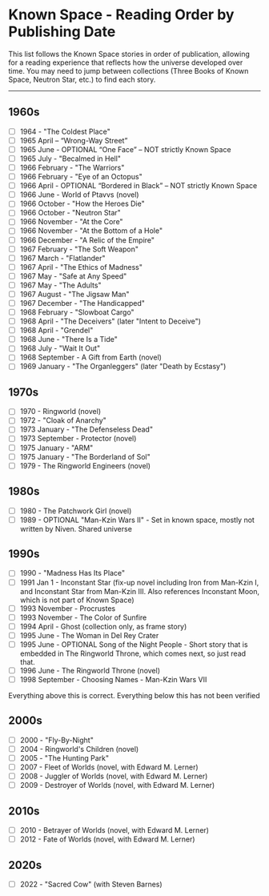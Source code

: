 # Known Space - Reading Order by Publishing Date

This list follows the Known Space stories in order of publication, allowing for a reading experience that reflects how the universe developed over time. You may need to jump between collections (Three Books of Known Space, Neutron Star, etc.) to find each story.

________________________________________________________

## 1960s

- [ ] 1964 - "The Coldest Place"
- [ ] 1965 April – “Wrong-Way Street”
- [ ] 1965 June - OPTIONAL “One Face” – NOT strictly Known Space
- [ ] 1965 July - "Becalmed in Hell"
- [ ] 1966 February - "The Warriors"
- [ ] 1966 February - "Eye of an Octopus"
- [ ] 1966 April - OPTIONAL “Bordered in Black” – NOT strictly Known Space
- [ ] 1966 June - World of Ptavvs (novel)
- [ ] 1966 October - "How the Heroes Die"
- [ ] 1966 October - "Neutron Star"
- [ ] 1966 November - "At the Core"
- [ ] 1966 November - "At the Bottom of a Hole"
- [ ] 1966 December - "A Relic of the Empire"
- [ ] 1967 February - "The Soft Weapon"
- [ ] 1967 March - "Flatlander"
- [ ] 1967 April - "The Ethics of Madness"
- [ ] 1967 May - "Safe at Any Speed"
- [ ] 1967 May - "The Adults"
- [ ] 1967 August - "The Jigsaw Man"
- [ ] 1967 December - "The Handicapped"
- [ ] 1968 February - "Slowboat Cargo"
- [ ] 1968 April - "The Deceivers" (later "Intent to Deceive")
- [ ] 1968 April - "Grendel"
- [ ] 1968 June - "There Is a Tide"
- [ ] 1968 July - "Wait It Out"
- [ ] 1968 September - A Gift from Earth (novel)
- [ ] 1969 January - "The Organleggers" (later "Death by Ecstasy")

## 1970s

- [ ] 1970 - Ringworld (novel)
- [ ] 1972 - "Cloak of Anarchy"
- [ ] 1973 January - "The Defenseless Dead"
- [ ] 1973 September - Protector (novel)
- [ ] 1975 January - "ARM"
- [ ] 1975 January - "The Borderland of Sol"
- [ ] 1979 - The Ringworld Engineers (novel)

## 1980s

- [ ] 1980 - The Patchwork Girl (novel)
- [ ] 1989 - OPTIONAL "Man-Kzin Wars II" - Set in known space, mostly not written by Niven. Shared universe

## 1990s

- [ ] 1990 - "Madness Has Its Place"
- [ ] 1991 Jan 1 - Inconstant Star (fix-up novel including Iron from Man-Kzin I, and Inconstant Star from Man-Kzin III. Also references Inconstant Moon, which is not part of Known Space)
- [ ] 1993 November - Procrustes
- [ ] 1993 November - The Color of Sunfire
- [ ] 1994 April - Ghost (collection only, as frame story)
- [ ] 1995 June - The Woman in Del Rey Crater
- [ ] 1995 June - OPTIONAL Song of the Night People - Short story that is embedded in The Ringworld Throne, which comes next, so just read that.
- [ ] 1996 June - The Ringworld Throne (novel)
- [ ] 1998 September - Choosing Names - Man-Kzin Wars VII

Everything above this is correct. Everything below this has not been verified

## 2000s

- [ ] 2000 - "Fly-By-Night"
- [ ] 2004 - Ringworld's Children (novel)
- [ ] 2005 - "The Hunting Park"
- [ ] 2007 - Fleet of Worlds (novel, with Edward M. Lerner)
- [ ] 2008 - Juggler of Worlds (novel, with Edward M. Lerner)
- [ ] 2009 - Destroyer of Worlds (novel, with Edward M. Lerner)

## 2010s

- [ ] 2010 - Betrayer of Worlds (novel, with Edward M. Lerner)
- [ ] 2012 - Fate of Worlds (novel, with Edward M. Lerner)

## 2020s

- [ ] 2022 - "Sacred Cow" (with Steven Barnes)
